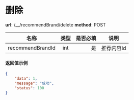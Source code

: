 删除
====


**url**: /__/recommendBrand/delete
**method**: POST

| 名称           | 类型         | 是否必填   | 说明                             |
| -------------- | :----:       | ---------: | ---                               |
| recommendBrandId      | int          | 是         | 推荐内容id               |



#### 返回值示例

```json
{
    "data": 1,
    "message": "成功",
    "status": 100
}
```